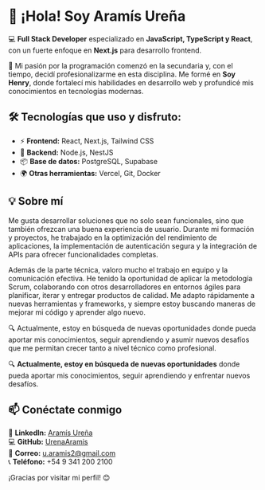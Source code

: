# 👋 ¡Hola! Soy Aramís Ureña  

💻 **Full Stack Developer** especializado en **JavaScript, TypeScript y React**, con un fuerte enfoque en **Next.js** para desarrollo frontend.  

🚀 Mi pasión por la programación comenzó en la secundaria y, con el tiempo, decidí profesionalizarme en esta disciplina. Me formé en **Soy Henry**, donde fortalecí mis habilidades en desarrollo web y profundicé mis conocimientos en tecnologías modernas.  

## 🛠️ Tecnologías que uso y disfruto:  
- ⚡ **Frontend:** React, Next.js, Tailwind CSS  
- 🔧 **Backend:** Node.js, NestJS  
- 📦 **Base de datos:** PostgreSQL, Supabase  
- 🌍 **Otras herramientas:** Vercel, Git, Docker  

## 💡 Sobre mí  
Me gusta desarrollar soluciones que no solo sean funcionales, sino que también ofrezcan una buena experiencia de usuario. Durante mi formación y proyectos, he trabajado en la optimización del rendimiento de aplicaciones, la implementación de autenticación segura y la integración de APIs para ofrecer funcionalidades completas.

Además de la parte técnica, valoro mucho el trabajo en equipo y la comunicación efectiva. He tenido la oportunidad de aplicar la metodología Scrum, colaborando con otros desarrolladores en entornos ágiles para planificar, iterar y entregar productos de calidad. Me adapto rápidamente a nuevas herramientas y frameworks, y siempre estoy buscando maneras de mejorar mi código y aprender algo nuevo.

🔍 Actualmente, estoy en búsqueda de nuevas oportunidades donde pueda aportar mis conocimientos, seguir aprendiendo y asumir nuevos desafíos que me permitan crecer tanto a nivel técnico como profesional.

🔍 **Actualmente, estoy en búsqueda de nuevas oportunidades** donde pueda aportar mis conocimientos, seguir aprendiendo y enfrentar nuevos desafíos.  

## 📫 Conéctate conmigo  
📌 **LinkedIn:** [Aramís Ureña](https://www.linkedin.com/in/aram%C3%ADs-ure%C3%B1a-309b3334b/?trk=opento_sprofile_pfeditor)  
💻 **GitHub:** [UrenaAramis](https://github.com/UrenaAramis)  
📧 **Correo:** u.aramis2@gmail.com  
📞 **Teléfono:** +54 9 341 200 2100  


¡Gracias por visitar mi perfil! 😊  
